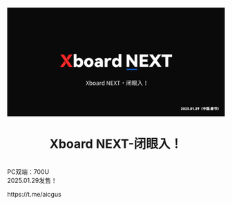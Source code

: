 <!DOCTYPE html>
<html>
<head>
</head>
<body>
<p><a href="https://t.me/aicgus" target="_blank" rel="noopener"><img src="https://github.com/KannaHd/Xboard-NEXT/blob/main/%E5%B9%BF%E5%91%8A.png" /></a></p>
<h1 style="text-align: center;">Xboard NEXT-闭眼入！</h1>
<p><br />PC双端：700U<br />2025.01.29发售！</p>
<p>https://t.me/aicgus</p>
</body>
</html>
